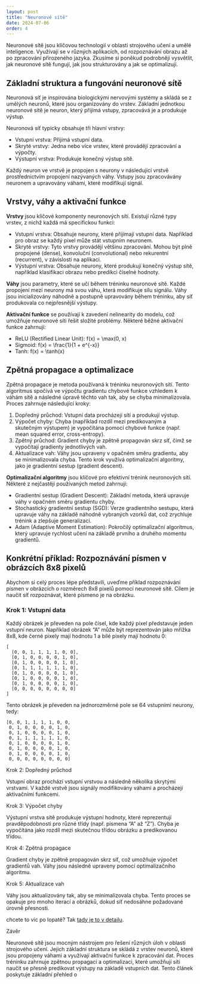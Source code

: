 ```yaml
---
layout: post
title: "Neuronové sítě"
date: 2024-07-06
order: 4
---
```


Neuronové sítě jsou klíčovou technologií v oblasti strojového učení a umělé inteligence. Využívají se v různých aplikacích, od rozpoznávání obrazu až po zpracování přirozeného jazyka. Zkusíme si poněkud podrobněji  vysvětlit, jak neuronové sítě fungují, jak jsou strukturovány a jak se optimalizují.

## Základní struktura a fungování neuronové sítě

Neuronová síť je inspirována biologickými nervovými systémy a skládá se z umělých neuronů, které jsou organizovány do vrstev. Základní jednotkou neuronové sítě je neuron, který přijímá vstupy, zpracovává je a produkuje výstup.

Neuronová síť typicky obsahuje tři hlavní vrstvy:

- Vstupní vrstva: Přijímá vstupní data.
- Skryté vrstvy: Jedna nebo více vrstev, které provádějí zpracování a výpočty.
- Výstupní vrstva: Produkuje konečný výstup sítě.

Každý neuron ve vrstvě je propojen s neurony v následující vrstvě prostřednictvím propojení nazývaných váhy. Vstupy jsou zpracovávány neuronem a upravovány váhami, které modifikují signál.

## Vrstvy, váhy a aktivační funkce

**Vrstvy** jsou klíčové komponenty neuronových sítí. Existují různé typy vrstev, z nichž každá má specifickou funkci:

- Vstupní vrstva: Obsahuje neurony, které přijímají vstupní data. Například pro obraz se každý pixel může stát vstupním neuronem.
- Skryté vrstvy: Tyto vrstvy provádějí většinu zpracování. Mohou být plně propojené (dense), konvoluční (convolutional) nebo rekurentní (recurrent), v závislosti na aplikaci.
- Výstupní vrstva: Obsahuje neurony, které produkují konečný výstup sítě, například klasifikaci obrazu nebo predikci číselné hodnoty.

**Váhy** jsou parametry, které se učí během tréninku neuronové sítě. Každé propojení mezi neurony má svou váhu, která modifikuje sílu signálu. Váhy jsou inicializovány náhodně a postupně upravovány během tréninku, aby síť produkovala co nejpřesnější výstupy.

**Aktivační funkce** se používají k zavedení nelinearity do modelu, což umožňuje neuronové síti řešit složité problémy. Některé běžné aktivační funkce zahrnují:

- ReLU (Rectified Linear Unit):  f(x) = \max(0, x) 
- Sigmoid:  f(x) = \frac{1}{1 + e^{-x}} 
- Tanh:  f(x) = \tanh(x) 

## Zpětná propagace a optimalizace

Zpětná propagace je metoda používaná k tréninku neuronových sítí. Tento algoritmus spočívá ve výpočtu gradientu chybové funkce vzhledem k váhám sítě a následné úpravě těchto vah tak, aby se chyba minimalizovala. Proces zahrnuje následující kroky:

1.	Dopředný průchod: Vstupní data procházejí sítí a produkují výstup.
2.	Výpočet chyby: Chyba (například rozdíl mezi predikovaným a skutečným výstupem) je vypočítána pomocí chybové funkce (např. mean squared error, cross-entropy).
3.	Zpětný průchod: Gradient chyby je zpětně propagován skrz síť, čímž se vypočítají gradienty jednotlivých vah.
4.	Aktualizace vah: Váhy jsou upraveny v opačném směru gradientu, aby se minimalizovala chyba. Tento krok využívá optimalizační algoritmy, jako je gradientní sestup (gradient descent).

**Optimalizační algoritmy** jsou klíčové pro efektivní trénink neuronových sítí. Některé z nejčastěji používaných metod zahrnují:

- Gradientní sestup (Gradient Descent): Základní metoda, která upravuje váhy v opačném směru gradientu chyby.
- Stochastický gradientní sestup (SGD): Verze gradientního sestupu, která upravuje váhy na základě náhodně vybraných vzorků dat, což zrychluje trénink a zlepšuje generalizaci.
- Adam (Adaptive Moment Estimation): Pokročilý optimalizační algoritmus, který upravuje rychlost učení na základě prvního a druhého momentu gradientů.

## Konkrétní příklad: Rozpoznávání písmen v obrázcích 8x8 pixelů

Abychom si celý proces lépe představili, uveďme příklad rozpoznávání písmen v obrázcích o rozměrech 8x8 pixelů pomocí neuronové sítě. Cílem je naučit síť rozpoznávat, které písmeno je na obrázku.

### Krok 1: Vstupní data

Každý obrázek je převeden na pole čísel, kde každý pixel představuje jeden vstupní neuron. Například obrázek “A” může být reprezentován jako mřížka 8x8, kde černé pixely mají hodnotu 1 a bílé pixely mají hodnotu 0:

```
[
  [0, 0, 1, 1, 1, 1, 0, 0],
  [0, 1, 0, 0, 0, 0, 1, 0],
  [0, 1, 0, 0, 0, 0, 1, 0],
  [0, 1, 1, 1, 1, 1, 1, 0],
  [0, 1, 0, 0, 0, 0, 1, 0],
  [0, 1, 0, 0, 0, 0, 1, 0],
  [0, 1, 0, 0, 0, 0, 1, 0],
  [0, 0, 0, 0, 0, 0, 0, 0]
]
```

Tento obrázek je převeden na jednorozměrné pole se 64 vstupními neurony, tedy: 

```
[0, 0, 1, 1, 1, 1, 0, 0,
 0, 1, 0, 0, 0, 0, 1, 0,
 0, 1, 0, 0, 0, 0, 1, 0,
 0, 1, 1, 1, 1, 1, 1, 0,
 0, 1, 0, 0, 0, 0, 1, 0,
 0, 1, 0, 0, 0, 0, 1, 0,
 0, 1, 0, 0, 0, 0, 1, 0,
 0, 0, 0, 0, 0, 0, 0, 0]
```

Krok 2: Dopředný průchod

Vstupní obraz prochází vstupní vrstvou a následně několika skrytými vrstvami. V každé vrstvě jsou signály modifikovány váhami a procházejí aktivačními funkcemi.

Krok 3: Výpočet chyby

Výstupní vrstva sítě produkuje výstupní hodnoty, které reprezentují pravděpodobnosti pro různé třídy (např. písmena “A” až “Z”). Chyba je vypočítána jako rozdíl mezi skutečnou třídou obrázku a predikovanou třídou.

Krok 4: Zpětná propagace

Gradient chyby je zpětně propagován skrz síť, což umožňuje výpočet gradientů vah. Váhy jsou následně upraveny pomocí optimalizačního algoritmu.

Krok 5: Aktualizace vah

Váhy jsou aktualizovány tak, aby se minimalizovala chyba. Tento proces se opakuje pro mnoho iterací a obrázků, dokud síť nedosáhne požadované úrovně přesnosti.

chcete to víc po lopatě? Tak [tady je to v detailu](/ai/priklad-neuronove-site/).

Závěr

Neuronové sítě jsou mocným nástrojem pro řešení různých úloh v oblasti strojového učení. Jejich základní struktura se skládá z vrstev neuronů, které jsou propojeny váhami a využívají aktivační funkce k zpracování dat. Proces tréninku zahrnuje zpětnou propagaci a optimalizaci, které umožňují síti naučit se přesně predikovat výstupy na základě vstupních dat. Tento článek poskytuje základní přehled o
	
